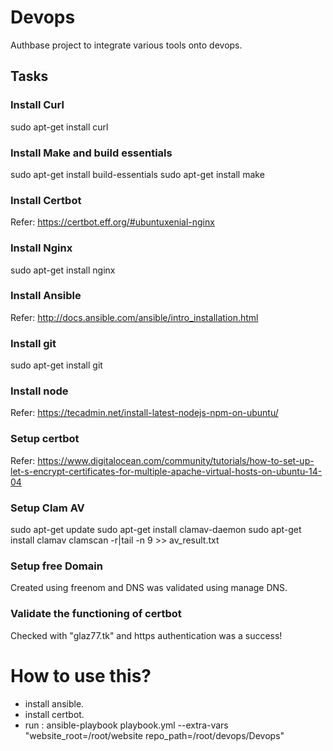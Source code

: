 # Devops
Authbase project to integrate various tools onto devops.

## Tasks

### Install Curl
sudo apt-get install curl

### Install Make and build essentials
sudo apt-get install build-essentials
sudo apt-get install make

### Install Certbot 
Refer: https://certbot.eff.org/#ubuntuxenial-nginx

### Install Nginx
sudo apt-get install nginx 

### Install Ansible 
Refer: http://docs.ansible.com/ansible/intro_installation.html

### Install git
sudo apt-get install git

### Install node
Refer: https://tecadmin.net/install-latest-nodejs-npm-on-ubuntu/

### Setup certbot
Refer: https://www.digitalocean.com/community/tutorials/how-to-set-up-let-s-encrypt-certificates-for-multiple-apache-virtual-hosts-on-ubuntu-14-04

### Setup Clam AV
sudo apt-get update
sudo apt-get install clamav-daemon
sudo apt-get install clamav
clamscan -r|tail -n 9 >> av_result.txt

### Setup free Domain
Created using freenom and DNS was validated using manage DNS.

### Validate the functioning of certbot
Checked with "glaz77.tk" and https authentication was a success!

# How to use this?
 - install ansible.
 - install certbot.
 - run :  ansible-playbook playbook.yml --extra-vars "website\_root=/root/website repo\_path=/root/devops/Devops"

